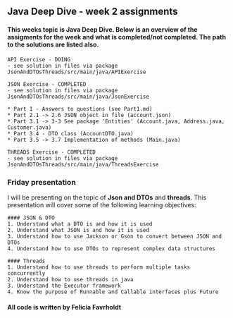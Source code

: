 ## Java Deep Dive - week 2 assignments

#### This weeks topic is Java Deep Dive. Below is an overview of the assigments for the week and what is completed/not completed. The path to the solutions are listed also.

    API Exercise - DOING
    - see solution in files via package JsonAndDTOsThreads/src/main/java/APIExercise

    JSON Exercise - COMPLETED
    - see solution in files via package JsonAndDTOsThreads/src/main/java/JsonExercise
    
    * Part 1 - Answers to questions (see Part1.md)
    * Part 2.1 -> 2.6 JSON object in file (account.json)
    * Part 3.1 -> 3-3 See package 'Entities' (Account.java, Address.java, Customer.java)
    * Part 3.4 - DTO class (AccountDTO.java)
    * Part 3.5 -> 3.7 Implementation of methods (Main.java)

    THREADS Exercise - COMPLETED
    - see solution in files via package JsonAndDTOsThreads/src/main/java/ThreadsExercise

### Friday presentation 
I will be presenting on the topic of **Json and DTOs** and **threads**. This presentation will cover some of the following learning objectives:

    #### JSON & DTO
    1. Understand what a DTO is and how it is used
    2. Understand what JSON is and how it is used
    3. Understand how to use Jackson or Gson to convert between JSON and DTOs
    4. Understand how to use DTOs to represent complex data structures

    #### Threads
    1. Understand how to use threads to perform multiple tasks concurrently
    2. Understand how to use threads in java
    3. Understand the Executor framework
    4. Know the purpose of Runnable and Callable interfaces plus Future

#### All code is written by Felicia Favrholdt
